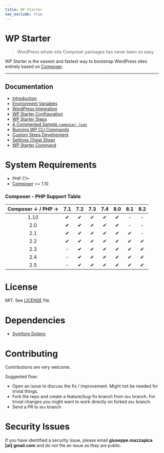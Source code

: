 ```yaml
---
title: WP Starter
nav_exclude: true
---
```


# WP Starter

> WordPress whole-site Composer packages has never been so easy.

WP Starter is the easiest and fastest way to bootstrap WordPress sites entirely based on [Composer](https://getcomposer.org/).

---

## Documentation

- [Introduction](01-Introduction.md)
- [Environment Variables](02-Environment-Variables.md)
- [WordPress Integration](03-WordPress-Integration.md)
- [WP Starter Configuration](04-WP-Starter-Configuration.md)
- [WP Starter Steps](05-WP-Starter-Steps.md)
- [A Commented Sample `composer.json`](06-A-Commented-Sample-Composer-Json.md)
- [Running WP CLI Commands](07-Running-WP-CLI-Commands.md)
- [Custom Steps Development](08-Custom-Steps-Development.md)
- [Settings Cheat Sheet](09-Settings-Cheat-Sheet.md)
- [WP Starter Command](10-WP-Starter-Command.md)

# System Requirements

 - PHP 7.1+
 - [Composer](https://getcomposer.org/) >= 1.10


### Composer - PHP Support Table

| Composer ↓ / PHP → | 7.1  | 7.2  | 7.3  | 7.4  | 8.0  | 8.1  | 8.2  |
| :----------------: | :--: | :--: | :--: | :--: | :--: | :--: | :--: |
|        1.10        |  ✔   |  ✔   |  ✔   |  ✔   |  ✔   |  -   |  -   |
|        2.0         |  ✔   |  ✔   |  ✔   |  ✔   |  ✔   |  -   |  -   |
|        2.1         |  ✔   |  ✔   |  ✔   |  ✔   |  ✔   |  ✔   |  -   |
|        2.2         |  ✔   |  ✔   |  ✔   |  ✔   |  ✔   |  ✔   |  ✔   |
|        2.3         |  -   |  ✔   |  ✔   |  ✔   |  ✔   |  ✔   |  ✔   |
|        2.4         |  -   |  ✔   |  ✔   |  ✔   |  ✔   |  ✔   |  ✔   |
|        2.5         |  -   |  ✔   |  ✔   |  ✔   |  ✔   |  ✔   |  ✔   |

# License

MIT. See [LICENSE](https://github.com/wecodemore/wpstarter/blob/dev/LICENSE) file.


# Dependencies

 - [Symfony Dotenv](https://symfony.com/doc/3.4/components/dotenv.html)


# Contributing

Contributions are very welcome.

Suggested flow:

 - Open an issue to discuss the fix / improvement. Might not be needed for trivial things.
 - Fork the repo and create a feature/bug-fix branch from `dev` branch. For trivial changes you might want to work directly on forked `dev` branch.
 - Send a PR to `dev` branch

# Security Issues

If you have identified a security issue, please email **giuseppe.mazzapica [at] gmail.com** and do not file an issue as they are public.
